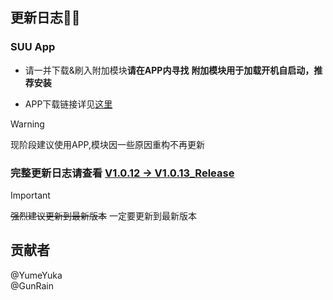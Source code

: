 ## 更新日志🎉🎉

### SUU App
* 请一并下载&刷入附加模块**请在APP内寻找**
**附加模块用于加载开机自启动，推荐安装**

* APP下载链接详见[这里](https://gitcode.com/OutOfMemories-WorkGroup/SuperUserUtils/releases/)

> [!WARNING]
> 现阶段建议使用APP,模块因一些原因重构不再更新

### 完整更新日志请查看 [V1.0.12 -> V1.0.13_Release](https://github.com/YumeYuka/Suu-Nyanya/commits/master/)

> [!IMPORTANT]
> ~~强烈建议更新到最新版本~~
> 一定要更新到最新版本

## 贡献者
@YumeYuka  
@GunRain